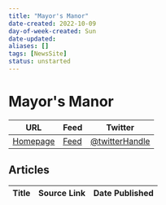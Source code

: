 ```yaml
---
title: "Mayor's Manor"
date-created: 2022-10-09
day-of-week-created: Sun
date-updated: 
aliases: []
tags: [NewsSite]
status: unstarted
---
```


# Mayor's Manor

URL | Feed | Twitter
-|-|-
[Homepage]() | [Feed]() | [@twitterHandle](https://twitter.com/) 


## Articles
| Title | Source Link | Date Published |
|---|---|---|


